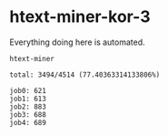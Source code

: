 # htext-miner-kor-3

Everything doing here is automated.

```
htext-miner

total: 3494/4514 (77.40363314133806%)

job0: 621
job1: 613
job2: 883
job3: 688
job4: 689
```